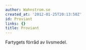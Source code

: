 ```yaml
---
author: Wahnstrom.se
created_at: '2012-01-25T20:13:50Z'
id: Proviant
links: {}
title: Proviant
---
```


Fartygets förråd av livsmedel.